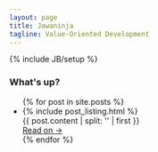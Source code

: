 ```yaml
---
layout: page
title: Jawaninja
tagline: Value-Oriented Development
---
```

{% include JB/setup %}

<h3>What's up?</h3>

<ul class="posts">
  {% for post in site.posts %}
  <li>
    {% include post_listing.html %}
    <div class="brief">
      {{ post.content | split: '<!-- more -->' | first }}
    </div>
    <a href="{{ BASE_PATH }}{{ post.url }}" class="read-on">Read on →</a>
  </li>
  {% endfor %}
</ul>
